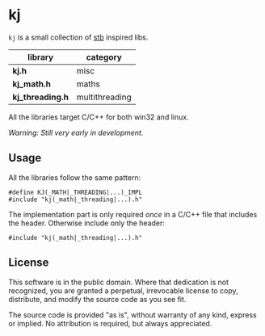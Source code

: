 # kj

`kj` is a small collection of [stb](https://github.com/nothings/stb) inspired libs.

library             | category
--------------------|----------
**kj.h**            | misc
**kj_math.h**       | maths
**kj_threading.h**  | multithreading

All the libraries target C/C++ for both win32 and linux.

*Warning: Still very early in development.*

## Usage

All the libraries follow the same pattern:

```
#define KJ(_MATH|_THREADING|...)_IMPL
#include "kj(_math|_threading|...).h"
```

The implementation part is only required *once* in a C/C++ file that includes
the header. Otherwise include only the header:

```
#include "kj(_math|_threading|...).h"
```

## License

This software is in the public domain. Where that dedication is not recognized,
you are granted a perpetual, irrevocable license to copy, distribute, and modify
the source code as you see fit.

The source code is provided "as is", without warranty of any kind, express or implied.
No attribution is required, but always appreciated.
